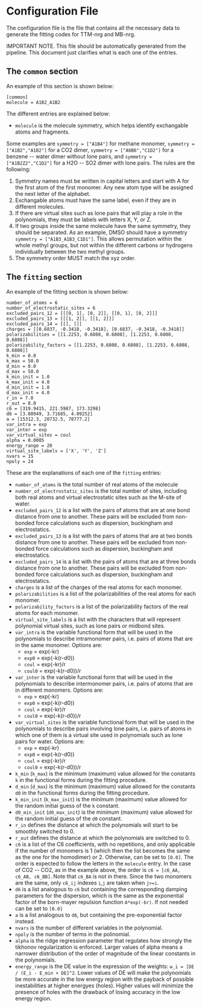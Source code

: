 # Configuration File
The configuration file is the file that contains all the necessary data to generate the fitting codes for TTM-nrg and MB-nrg. 

IMPORTANT NOTE. This file should be automatically generated from the pipeline. This document just clarifies what is each one of the entries.

## The `common` section
An example of this section is shown below:
```
[common]
molecule = A1B2_A1B2
```
The different entries are explained below:
* `molecule` is the molecule symmetry, which helps identify exchangable atoms and fragments. 

Some examples are `symmetry = ["A1B4"]` for methane monomer, `symmetry = ["A1B2","A1B2"]` for a CO2 dimer, `symmetry = ["A6B6","C1D2"]` for a benzene -- water dimer without lone pairs, and `symmetry = ["A1B2Z2","C1D2"]` for a H2O -- SO2 dimer with lone pairs. The rules are the following:

1. Symmetry names must be written in capital letters and start with A for the first atom of the first monomer. Any new atom type will be assigned the next letter of the alphabet.
2. Exchangable atoms must have the same label, even if they are in different molecules.
3. If there are virtual sites such as lone pairs that will play a role in the polynomials, they must be labels with letters X, Y, or Z.
4. If two groups inside the same molecule have the same symmetry, they should be separated. As an example, DMSO should have a symmetry `symmetry = ["A1B3_A1B3_C1D1"]`. This allows permutation within the whole methyl groups, but not within the different carbons or hydrogens individually between the two methyl groups.
5. The symmetry order MUST match the xyz order.

## The `fitting` section
An example of the fitting section is shown below:
```
number_of_atoms = 6
number_of_electrostatic_sites = 6
excluded_pairs_12 = [[[0, 1], [0, 2]], [[0, 1], [0, 2]]]
excluded_pairs_13 = [[[1, 2]], [[1, 2]]]
excluded_pairs_14 = [[], []]
charges = [[0.6837, -0.3418, -0.3418], [0.6837, -0.3418, -0.3418]]
polarizabilities = [[1.2253, 0.6808, 0.6808], [1.2253, 0.6808, 0.6808]]
polarizability_factors = [[1.2253, 0.6808, 0.6808], [1.2253, 0.6808, 0.6808]]
k_min = 0.0
k_max = 50.0
d_min = 0.0
d_max = 50.0
k_min_init = 1.0
k_max_init = 4.0
d_min_init = 1.0
d_max_init = 4.0
r_in = 7.0
r_out = 8.0
c6 = [319.9415, 221.5987, 173.3298]
d6 = [3.08949, 3.71685, 4.09252]
a = [15312.3, 20732.5, 78777.2]
var_intra = exp
var_inter = exp
var_virtual_sites = coul
alpha = 0.0005
energy_range = 20
virtual_site_labels = ['X', 'Y', 'Z']
nvars = 15
npoly = 24
```

These are the explanations of each one of the `fitting` entries:
* `number_of_atoms` is the total number of real atoms of the molecule
* `number_of_electrostatic_sites` is the total number of sites, including both real atoms and virtual electrostatic sites such as the M-site of water.
* `excluded_pairs_12` is a list with the pairs of atoms that are at one bond distance from one to another. These pairs will be excluded from non-bonded force calculations such as dispersion, buckingham and electrostatics.
* `excluded_pairs_13` is a list with the pairs of atoms that are at two bonds distance from one to another. These pairs will be excluded from non-bonded force calculations such as dispersion, buckingham and electrostatics.
* `excluded_pairs_14` is a list with the pairs of atoms that are at three bonds distance from one to another. These pairs will be excluded from non-bonded force calculations such as dispersion, buckingham and electrostatics.
* `charges` is a list of the charges of the real atoms for each monomer.
* `polarizabilities` is a list of the polarizabilities of the real atoms for each monomer.
* `polarizability_factors` is a list of the polarizability factors of the real atoms for each monomer.
* `virtual_site_labels` is a list with the characters that will represent polynomial virtual sites, such as lone pairs or midbond sites.
* `var_intra` is the variable functional form that will be used in the polynomials to describe intramonomer pairs, i.e. pairs of atoms that are in the same monomer. Options are:
    - `exp` = exp(-kr)
    - `exp0` = exp(-k(r-d0))
    - `coul` = exp(-kr)/r
    - `coul0` = exp(-k(r-d0))/r
* `var_inter` is the variable functional form that will be used in the polynomials to describe intermonomer pairs, i.e. pairs of atoms that are in different monomers. Options are:
    - `exp` = exp(-kr)
    - `exp0` = exp(-k(r-d0))
    - `coul` = exp(-kr)/r
    - `coul0` = exp(-k(r-d0))/r
* `var_virtual_sites` is the variable functional form that will be used in the polynomials to describe pairs involving lone pairs, i.e. pairs of atoms in which one of them is a virtual site used in polynomials such as lone pairs for water. Options are:
    - `exp` = exp(-kr)
    - `exp0` = exp(-k(r-d0))
    - `coul` = exp(-kr)/r
    - `coul0` = exp(-k(r-d0))/r
* `k_min` (`k_max`) is the minimum (maximum) value allowed for the constants `k` in the functional forms during the fitting procedure.
* `d_min` (`d_max`) is the minimum (maximum) value allowed for the constants `d0` in the functional forms during the fitting procedure.
* `k_min_init` (`k_max_init`) is the minimum (maximum) value allowed for the random initial guess of the `k` constant.
* `d0_min_init` (`d0_max_init`) is the minimum (maximum) value allowed for the random initial guess of the `d0` constant.
* `r_in` defines the distance at which the polynomials will start to be smoothly switched to 0.
* `r_out` defines the distance at which the polynomials are switched to 0.
* `c6` is a list of the C6 coefficients, with no repetitions, and only applicable if the number of monomers is 1 (which then the list becomes the same as the one for the homodimer) or 2. Otherwise, can be set to `[0.0]`. The order is expected to follow the letters in the `molecule` entry. In the case of CO2 -- CO2, as in the example above, the order is `c6 = [c6_AA, c6_AB, c6_BB]`. Note that `c6_BA` is not in there. Since the two monomers are the same, only `c6_ij` indexes `i`,`j` are taken when `j>=i`.
* `d6` is a list analogous to `c6` but containing the corresponding damping parameters for the dispersion, which is the same as the exponential factor of the born-mayer repulsion function `A*exp(-br)`. If not needed can be set to `[0.0]`
* `a` is a list analogous to `d6`, but containing the pre-exponential factor instead.
* `nvars` is the number of different variables in the polynomial.
* `npoly` is the number of terms in the polinomial.
* `alpha` is the ridge regression parameter that regulates how strongly the tikhonov regularization  is enforced. Larger values of alpha means a narrower distribution of the order of magnitude of the linear constants in the polynomials.
* `energy_range` is the DE value in the expression of the weights: `w_i = [DE / (E_i - E_min + DE]^2`. Lower values of DE will make the polynomials be more accurate in the low energy region with the payback of possible inestabilities at higher energyes (holes). Higher values will minimize the presence of holes with the drawback of losing accuracy in the low energy region.
